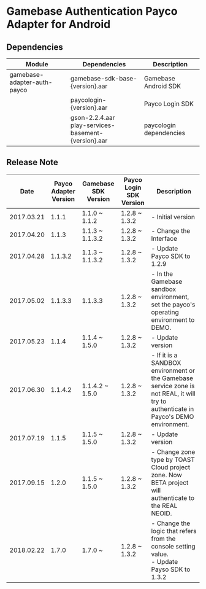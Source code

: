 # Gamebase Authentication Payco Adapter for Android

## Dependencies

| Module | Dependencies | Description |
| ------- | ------------ | ----------- |
| gamebase-adapter-auth-payco  | gamebase-sdk-base-{version}.aar | Gamebase Android SDK |
|                              | paycologin-{version}.aar | Payco Login SDK |
|                              | gson-2.2.4.aar<br>play-services-basement-{version}.aar | paycologin dependencies |

## Release Note

| Date | Payco Adapter Version | Gamebase SDK Version | Payco Login SDK Version | Description |
| ---- | --------------------- | -------------------- | ----------------------- | ----------- |
| 2017.03.21 | 1.1.1   | 1.1.0 ~ 1.1.2   | 1.2.8 ~ 1.3.2 | - Initial version |
| 2017.04.20 | 1.1.3   | 1.1.3 ~ 1.1.3.2 | 1.2.8 ~ 1.3.2 | - Change the Interface |
| 2017.04.28 | 1.1.3.2 | 1.1.3 ~ 1.1.3.2 | 1.2.8 ~ 1.3.2 | - Update Payco SDK to 1.2.9 |
| 2017.05.02 | 1.1.3.3 | 1.1.3.3         | 1.2.8 ~ 1.3.2 | - In the Gamebase sandbox environment, set the payco's operating environment to DEMO. |
| 2017.05.23 | 1.1.4   | 1.1.4 ~ 1.5.0   | 1.2.8 ~ 1.3.2 | - Update version |
| 2017.06.30 | 1.1.4.2 | 1.1.4.2 ~ 1.5.0 | 1.2.8 ~ 1.3.2 | - If it is a SANDBOX environment or the Gamebase service zone is not REAL, it will try to authenticate in Payco's DEMO environment. |
| 2017.07.19 | 1.1.5   | 1.1.5 ~ 1.5.0   | 1.2.8 ~ 1.3.2 | - Update version |
| 2017.09.15 | 1.2.0   | 1.1.5 ~ 1.5.0   | 1.2.8 ~ 1.3.2 | - Change zone type by TOAST Cloud project zone. Now BETA project will authenticate to the REAL NEOID. |
| 2018.02.22 | 1.7.0   | 1.7.0 ~         | 1.2.8 ~ 1.3.2 | - Change the logic that refers from the console setting value.<br>- Update Payso SDK to 1.3.2 |
